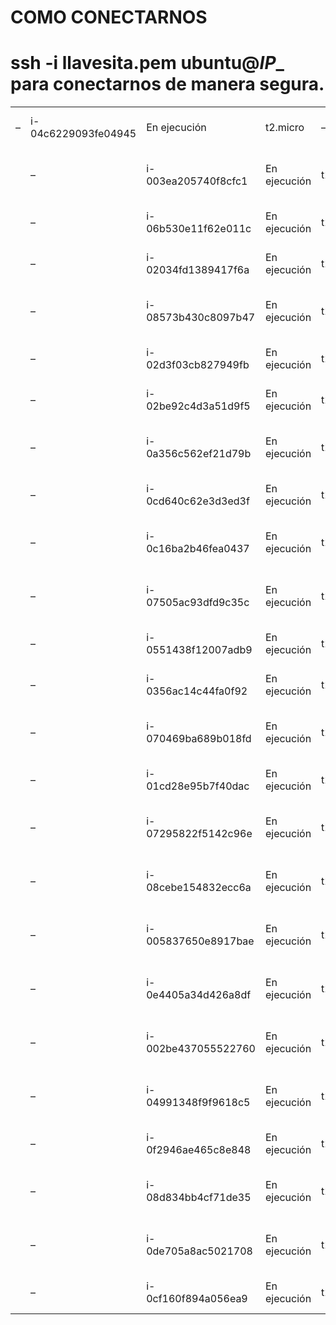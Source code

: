 # COMO CONECTARNOS


# ssh -i llavesita.pem ubuntu@___IP____ para conectarnos de manera segura.




|   |                     |                     |                |          |             |             |                                         |                                            |                |   |          |                 |                 |                        |                        |
|---|---------------------|---------------------|----------------|----------|-------------|-------------|-----------------------------------------|--------------------------------------------|----------------|---|----------|-----------------|-----------------|------------------------|------------------------|
| – | i-04c6229093fe04945 |  En ejecución       | t2.micro       | –        | Sin alarmas | us-east-1a  | ec2-34-204-0-65.compute-1.amazonaws.com | 34.204.0.65                                | –              | – | disabled | launch-wizard-3 | llavesita       | 2020/11/03 11:21 GMT-8 |                        |
|   | –                   | i-003ea205740f8cfc1 |  En ejecución  | t2.micro | –           | Sin alarmas | us-east-1a                              | ec2-54-146-214-216.compute-1.amazonaws.com | 54.146.214.216 | – | –        | disabled        | launch-wizard-3 | llavesita              | 2020/11/03 11:21 GMT-8 |
|   | –                   | i-06b530e11f62e011c |  En ejecución  | t2.micro | –           | Sin alarmas | us-east-1a                              | ec2-54-227-30-44.compute-1.amazonaws.com   | 54.227.30.44   | – | –        | disabled        | launch-wizard-3 | llavesita              | 2020/11/03 11:21 GMT-8 |
|   | –                   | i-02034fd1389417f6a |  En ejecución  | t2.micro | –           | Sin alarmas | us-east-1a                              | ec2-3-93-197-195.compute-1.amazonaws.com   | 3.93.197.195   | – | –        | disabled        | launch-wizard-3 | llavesita              | 2020/11/03 11:21 GMT-8 |
|   | –                   | i-08573b430c8097b47 |  En ejecución  | t2.micro | –           | Sin alarmas | us-east-1a                              | ec2-35-175-182-230.compute-1.amazonaws.com | 35.175.182.230 | – | –        | disabled        | launch-wizard-3 | llavesita              | 2020/11/03 11:21 GMT-8 |
|   | –                   | i-02d3f03cb827949fb |  En ejecución  | t2.micro | –           | Sin alarmas | us-east-1a                              | ec2-18-212-86-3.compute-1.amazonaws.com    | 18.212.86.3    | – | –        | disabled        | launch-wizard-3 | llavesita              | 2020/11/03 11:21 GMT-8 |
|   | –                   | i-02be92c4d3a51d9f5 |  En ejecución  | t2.micro | –           | Sin alarmas | us-east-1a                              | ec2-3-87-236-73.compute-1.amazonaws.com    | 3.87.236.73    | – | –        | disabled        | launch-wizard-3 | llavesita              | 2020/11/03 11:21 GMT-8 |
|   | –                   | i-0a356c562ef21d79b |  En ejecución  | t2.micro | –           | Sin alarmas | us-east-1a                              | ec2-54-167-41-232.compute-1.amazonaws.com  | 54.167.41.232  | – | –        | disabled        | launch-wizard-3 | llavesita              | 2020/11/03 11:21 GMT-8 |
|   | –                   | i-0cd640c62e3d3ed3f |  En ejecución  | t2.micro | –           | Sin alarmas | us-east-1a                              | ec2-3-95-172-209.compute-1.amazonaws.com   | 3.95.172.209   | – | –        | disabled        | launch-wizard-3 | llavesita              | 2020/11/03 11:21 GMT-8 |
|   | –                   | i-0c16ba2b46fea0437 |  En ejecución  | t2.micro | –           | Sin alarmas | us-east-1a                              | ec2-34-207-112-232.compute-1.amazonaws.com | 34.207.112.232 | – | –        | disabled        | launch-wizard-3 | llavesita              | 2020/11/03 11:21 GMT-8 |
|   | –                   | i-07505ac93dfd9c35c |  En ejecución  | t2.micro | –           | Sin alarmas | us-east-1a                              | ec2-18-234-64-125.compute-1.amazonaws.com  | 18.234.64.125  | – | –        | disabled        | launch-wizard-3 | llavesita              | 2020/11/03 11:21 GMT-8 |
|   | –                   | i-0551438f12007adb9 |  En ejecución  | t2.micro | –           | Sin alarmas | us-east-1a                              | ec2-3-87-88-216.compute-1.amazonaws.com    | 3.87.88.216    | – | –        | disabled        | launch-wizard-3 | llavesita              | 2020/11/03 11:21 GMT-8 |
|   | –                   | i-0356ac14c44fa0f92 |  En ejecución  | t2.micro | –           | Sin alarmas | us-east-1a                              | ec2-3-91-215-14.compute-1.amazonaws.com    | 3.91.215.14    | – | –        | disabled        | launch-wizard-3 | llavesita              | 2020/11/03 11:21 GMT-8 |
|   | –                   | i-070469ba689b018fd |  En ejecución  | t2.micro | –           | Sin alarmas | us-east-1a                              | ec2-54-160-183-46.compute-1.amazonaws.com  | 54.160.183.46  | – | –        | disabled        | launch-wizard-3 | llavesita              | 2020/11/03 11:21 GMT-8 |
|   | –                   | i-01cd28e95b7f40dac |  En ejecución  | t2.micro | –           | Sin alarmas | us-east-1a                              | ec2-3-94-194-11.compute-1.amazonaws.com    | 3.94.194.11    | – | –        | disabled        | launch-wizard-3 | llavesita              | 2020/11/03 11:21 GMT-8 |
|   | –                   | i-07295822f5142c96e |  En ejecución  | t2.micro | –           | Sin alarmas | us-east-1a                              | ec2-54-242-144-75.compute-1.amazonaws.com  | 54.242.144.75  | – | –        | disabled        | launch-wizard-3 | llavesita              | 2020/11/03 11:21 GMT-8 |
|   | –                   | i-08cebe154832ecc6a |  En ejecución  | t2.micro | –           | Sin alarmas | us-east-1a                              | ec2-34-201-99-253.compute-1.amazonaws.com  | 34.201.99.253  | – | –        | disabled        | launch-wizard-3 | llavesita              | 2020/11/03 11:21 GMT-8 |
|   | –                   | i-005837650e8917bae |  En ejecución  | t2.micro | –           | Sin alarmas | us-east-1a                              | ec2-54-159-29-156.compute-1.amazonaws.com  | 54.159.29.156  | – | –        | disabled        | launch-wizard-3 | llavesita              | 2020/11/03 11:21 GMT-8 |
|   | –                   | i-0e4405a34d426a8df |  En ejecución  | t2.micro | –           | Sin alarmas | us-east-1a                              | ec2-54-91-141-49.compute-1.amazonaws.com   | 54.91.141.49   | – | –        | disabled        | launch-wizard-3 | llavesita              | 2020/11/03 11:21 GMT-8 |
|   | –                   | i-002be437055522760 |  En ejecución  | t2.micro | –           | Sin alarmas | us-east-1a                              | ec2-54-174-201-225.compute-1.amazonaws.com | 54.174.201.225 | – | –        | disabled        | launch-wizard-3 | llavesita              | 2020/11/03 11:21 GMT-8 |
|   | –                   | i-04991348f9f9618c5 |  En ejecución  | t2.micro | –           | Sin alarmas | us-east-1a                              | ec2-100-26-139-24.compute-1.amazonaws.com  | 100.26.139.24  | – | –        | disabled        | launch-wizard-3 | llavesita              | 2020/11/03 11:21 GMT-8 |
|   | –                   | i-0f2946ae465c8e848 |  En ejecución  | t2.micro | –           | Sin alarmas | us-east-1a                              | ec2-18-234-175-2.compute-1.amazonaws.com   | 18.234.175.2   | – | –        | disabled        | launch-wizard-3 | llavesita              | 2020/11/03 11:21 GMT-8 |
|   | –                   | i-08d834bb4cf71de35 |  En ejecución  | t2.micro | –           | Sin alarmas | us-east-1a                              | ec2-54-146-212-144.compute-1.amazonaws.com | 54.146.212.144 | – | –        | disabled        | launch-wizard-3 | llavesita              | 2020/11/03 11:21 GMT-8 |
|   | –                   | i-0de705a8ac5021708 |  En ejecución  | t2.micro | –           | Sin alarmas | us-east-1a                              | ec2-54-227-115-128.compute-1.amazonaws.com | 54.227.115.128 | – | –        | disabled        | launch-wizard-3 | llavesita              | 2020/11/03 11:21 GMT-8 |
|   | –                   | i-0cf160f894a056ea9 |  En ejecución  | t2.micro | –           | Sin alarmas | us-east-1a                              | ec2-54-236-7-25.compute-1.amazonaws.com    | 54.236.7.25    | – | –        | disabled        | launch-wizard-3 | llavesita              |                        |
